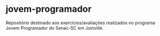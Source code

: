 # jovem-programador
Repositório destinado aos exercícios/avaliações realizados no programa Jovem Programador do Senac-SC em Joinville.

